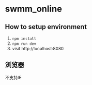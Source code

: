 # swmm_online

## How to setup environment

1. `npm install`
2. `npm run dev`
3. visit http://localhost:8080

## 浏览器
不支持IE